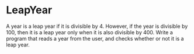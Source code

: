 # LeapYear
A year is a leap year if it is divisible by 4. However, if the year is divisible by 100, then it is a leap year only when it is also divisible by 400.  Write a program that reads a year from the user, and checks whether or not it is a leap year.
